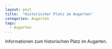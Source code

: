 ```yaml
---
layout: post
title:  "Historischer Platz im Augarten"
categories: Augarten
tags:
  - Augarten
---
```


Informationen zum historischen Platz im Augarten.


